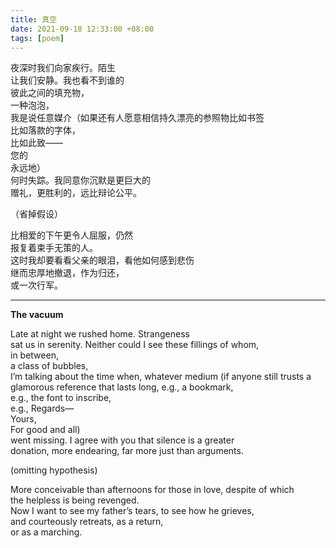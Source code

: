 ```yaml
---
title: 真空
date: 2021-09-18 12:33:00 +08:00
tags: [poem]
---
```


夜深时我们向家疾行。陌生  
让我们安静。我也看不到谁的  
彼此之间的填充物，  
一种泡泡，  
我是说任意媒介（如果还有人愿意相信持久漂亮的参照物比如书签  
比如落款的字体，  
比如此致——  
您的  
永远地）  
何时失踪。我同意你沉默是更巨大的  
赠礼，更胜利的，远比辩论公平。  

（省掉假设）  

比相爱的下午更令人屈服，仍然  
报复着束手无策的人。  
这时我却要看看父亲的眼泪，看他如何感到悲伤  
继而忠厚地撤退，作为归还，  
或一次行军。  

----

**The vacuum**

Late at night we rushed home. Strangeness  
sat us in serenity. Neither could I see these fillings of whom,  
in between,  
a class of bubbles,  
I’m talking about the time when, whatever medium (if anyone still trusts a glamorous reference that lasts long, e.g., a bookmark,  
e.g., the font to inscribe,  
e.g., Regards—  
Yours,  
For good and all)  
went missing. I agree with you that silence is a greater  
donation, more endearing, far more just than arguments.  

(omitting hypothesis)  

More conceivable than afternoons for those in love, despite of which  
the helpless is being revenged.  
Now I want to see my father’s tears, to see how he grieves,  
and courteously retreats, as a return,  
or as a marching.   
